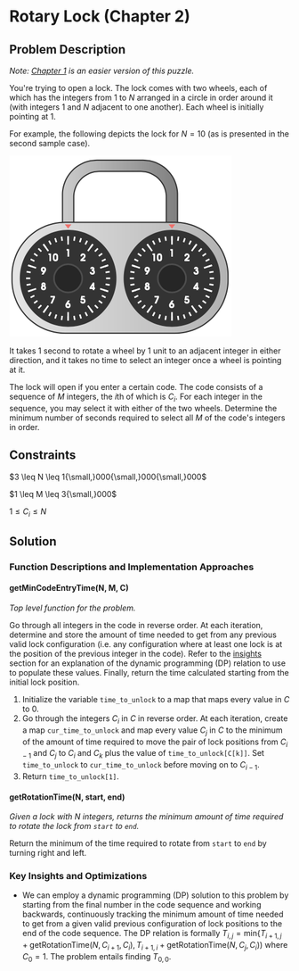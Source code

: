 # Rotary Lock (Chapter 2)

## Problem Description

*Note: [Chapter 1](../../Level%201/Rotary%20Lock%201/) is an easier version of this puzzle.*

You're trying to open a lock. The lock comes with two wheels, each of which has the integers from $1$ to $N$ arranged in a circle in order around it (with integers $1$ and $N$ adjacent to one another). Each wheel is initially pointing at $1$.

For example, the following depicts the lock for $N = 10$ (as is presented in the second sample case).

![Double lock image](images/Double%20Lock%20Image.png)

It takes $1$ second to rotate a wheel by $1$ unit to an adjacent integer in either direction, and it takes no time to select an integer once a wheel is pointing at it.

The lock will open if you enter a certain code. The code consists of a sequence of $M$ integers, the $i\text{th}$ of which is $C_i$. For each integer in the sequence, you may select it with either of the two wheels. Determine the minimum number of seconds required to select all $M$ of the code's integers in order.

## Constraints

$3 \leq N \leq 1{\small,}000{\small,}000{\small,}000$

$1 \leq M \leq 3{\small,}000$

$1 \leq C_i \leq N$

## Solution

### Function Descriptions and Implementation Approaches

#### getMinCodeEntryTime(N, M, C)

*Top level function for the problem.*

Go through all integers in the code in reverse order. At each iteration, determine and store the amount of time needed to get from any previous valid lock configuration (i.e. any configuration where at least one lock is at the position of the previous integer in the code). Refer to the [insights](#key-insights-and-optimizations) section for an explanation of the dynamic programming (DP) relation to use to populate these values. Finally, return the time calculated starting from the initial lock position.

1. Initialize the variable ```time_to_unlock``` to a map that maps every value in $C$ to $0$.
2. Go through the integers $C_i$ in $C$ in reverse order. At each iteration, create a map ```cur_time_to_unlock``` and map every value $C_j$ in $C$ to the minimum of the amount of time required to move the pair of lock positions from $C_{i-1}$ and $C_j$ to $C_i$ and $C_k$ plus the value of ```time_to_unlock[C[k]]```. Set ```time_to_unlock``` to ```cur_time_to_unlock``` before moving on to $C_{i-1}$.
3. Return ```time_to_unlock[1]```.

#### getRotationTime(N, start, end)

*Given a lock with $N$ integers, returns the minimum amount of time required to rotate the lock from ```start``` to ```end```.*

Return the minimum of the time required to rotate from ```start``` to ```end``` by turning right and left.

### Key Insights and Optimizations

- We can employ a dynamic programming (DP) solution to this problem by starting from the final number in the code sequence and working backwards, continuously tracking the minimum amount of time needed to get from a given valid previous configuration of lock positions to the end of the code sequence. The DP relation is formally $T_{i,j} = \text{min} \{ T_{i+1,j} + \text{getRotationTime}(N, C_{i+1}, C_i), T_{i+1,i} + \text{getRotationTime}(N, C_j, C_i))$ where $C_0=1$. The problem entails finding $T_{0,0}$.